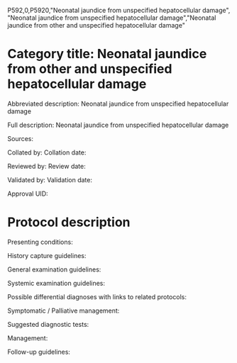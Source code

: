 P592,0,P5920,"Neonatal jaundice from unspecified hepatocellular damage", "Neonatal jaundice from unspecified hepatocellular damage","Neonatal jaundice from other and unspecified hepatocellular damage"
# Category title: Neonatal jaundice from other and unspecified hepatocellular damage

Abbreviated description: Neonatal jaundice from unspecified hepatocellular damage

Full description: Neonatal jaundice from unspecified hepatocellular damage

Sources:

Collated by:
Collation date:

Reviewed by:
Review date:

Validated by:
Validation date:

Approval UID:

# Protocol description

Presenting conditions:

History capture guidelines:

General examination guidelines:

Systemic examination guidelines:

Possible differential diagnoses with links to related protocols:

Symptomatic / Palliative management:

Suggested diagnostic tests:

Management:

Follow-up guidelines:
